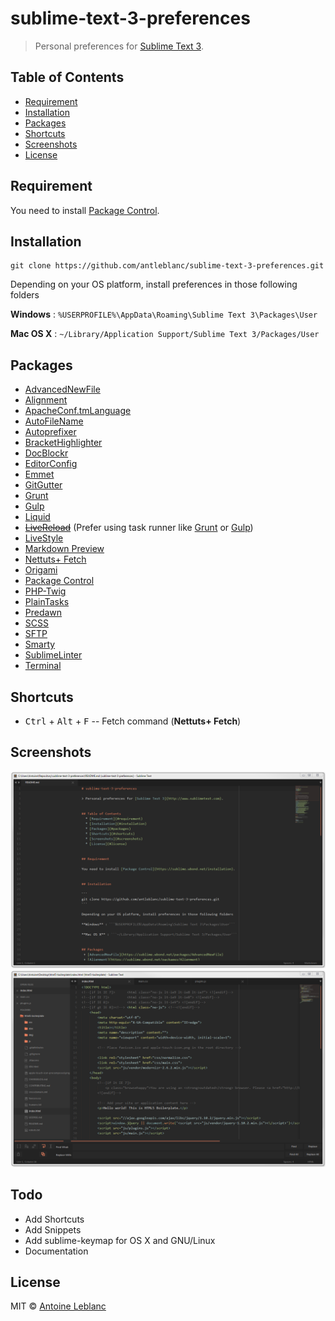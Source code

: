 # sublime-text-3-preferences

> Personal preferences for [Sublime Text 3](http://www.sublimetext.com).


## Table of Contents
  * [Requirement](#requirement)
  * [Installation](#installation)
  * [Packages](#packages)
  * [Shortcuts](#shortcuts)
  * [Screenshots](#screenshots)
  * [License](#license)


## Requirement

You need to install [Package Control](https://sublime.wbond.net/installation).


## Installation

```
git clone https://github.com/antleblanc/sublime-text-3-preferences.git
```

Depending on your OS platform, install preferences in those following folders

**Windows** : ```%USERPROFILE%\AppData\Roaming\Sublime Text 3\Packages\User```

**Mac OS X** : ```~/Library/Application Support/Sublime Text 3/Packages/User```


## Packages
 + [AdvancedNewFile](https://sublime.wbond.net/packages/AdvancedNewFile)
 + [Alignment](https://sublime.wbond.net/packages/Alignment)
 + [ApacheConf.tmLanguage](https://sublime.wbond.net/packages/ApacheConf.tmLanguage)
 + [AutoFileName](https://sublime.wbond.net/packages/AutoFileName)
 + [Autoprefixer](https://sublime.wbond.net/packages/Autoprefixer)
 + [BracketHighlighter](https://sublime.wbond.net/packages/BracketHighlighter)
 + [DocBlockr](https://sublime.wbond.net/packages/DocBlockr)
 + [EditorConfig](https://sublime.wbond.net/packages/EditorConfig)
 + [Emmet](https://sublime.wbond.net/packages/Emmet)
 + [GitGutter](https://sublime.wbond.net/packages/GitGutter)
 + [Grunt](https://sublime.wbond.net/packages/Grunt)
 + [Gulp](https://sublime.wbond.net/packages/Gulp)
 + [Liquid](https://sublime.wbond.net/packages/Liquid)
 + ~~[LiveReload](https://sublime.wbond.net/packages/LiveReload)~~ (Prefer using task runner like [Grunt](http://gruntjs.com) or [Gulp](http://gulpjs.com))
 + [LiveStyle](https://sublime.wbond.net/packages/LiveStyle)
 + [Markdown Preview](https://sublime.wbond.net/packages/Markdown%20Preview)
 + [Nettuts+ Fetch](https://sublime.wbond.net/packages/Nettuts%2B%20Fetch)
 + [Origami](https://sublime.wbond.net/packages/Origami)
 + [Package Control](https://sublime.wbond.net/packages/Package%20Control)
 + [PHP-Twig](https://sublime.wbond.net/packages/PHP-Twig)
 + [PlainTasks](https://sublime.wbond.net/packages/PlainTasks)
 + [Predawn](https://sublime.wbond.net/packages/Predawn)
 + [SCSS](https://sublime.wbond.net/packages/SCSS)
 + [SFTP](https://sublime.wbond.net/packages/SFTP)
 + [Smarty](https://sublime.wbond.net/packages/Smarty)
 + [SublimeLinter](https://sublime.wbond.net/packages/SublimeLinter)
 + [Terminal](https://sublime.wbond.net/packages/Terminal)


## Shortcuts
 * <kbd>Ctrl</kbd> + <kbd>Alt</kbd> + <kbd>F</kbd> -- Fetch command (**Nettuts+ Fetch**)


## Screenshots
![alt text](https://raw.githubusercontent.com/antleblanc/sublime-text-3-preferences/master/screenshots/1.png)
![alt text](https://raw.githubusercontent.com/antleblanc/sublime-text-3-preferences/master/screenshots/2.png)


## Todo
 * Add Shortcuts
 * Add Snippets
 * Add sublime-keymap for OS X and GNU/Linux
 * Documentation

## License
MIT © [Antoine Leblanc](http://antleblanc.me)
